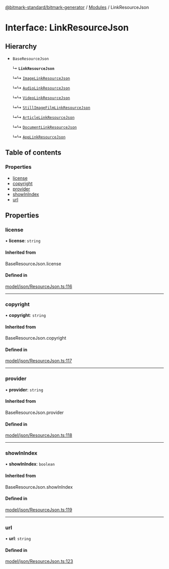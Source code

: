 [@bitmark-standard/bitmark-generator](../API.md) / [Modules](../modules.md) / LinkResourceJson

# Interface: LinkResourceJson

## Hierarchy

- `BaseResourceJson`

  ↳ **`LinkResourceJson`**

  ↳↳ [`ImageLinkResourceJson`](ImageLinkResourceJson.md)

  ↳↳ [`AudioLinkResourceJson`](AudioLinkResourceJson.md)

  ↳↳ [`VideoLinkResourceJson`](VideoLinkResourceJson.md)

  ↳↳ [`StillImageFilmLinkResourceJson`](StillImageFilmLinkResourceJson.md)

  ↳↳ [`ArticleLinkResourceJson`](ArticleLinkResourceJson.md)

  ↳↳ [`DocumentLinkResourceJson`](DocumentLinkResourceJson.md)

  ↳↳ [`AppLinkResourceJson`](AppLinkResourceJson.md)

## Table of contents

### Properties

- [license](LinkResourceJson.md#license)
- [copyright](LinkResourceJson.md#copyright)
- [provider](LinkResourceJson.md#provider)
- [showInIndex](LinkResourceJson.md#showInIndex)
- [url](LinkResourceJson.md#url)

## Properties

### license

• **license**: `string`

#### Inherited from

BaseResourceJson.license

#### Defined in

[model/json/ResourceJson.ts:116](https://github.com/getMoreBrain/bitmark-generator/blob/a7a40de/src/model/json/ResourceJson.ts#L116)

___

### copyright

• **copyright**: `string`

#### Inherited from

BaseResourceJson.copyright

#### Defined in

[model/json/ResourceJson.ts:117](https://github.com/getMoreBrain/bitmark-generator/blob/a7a40de/src/model/json/ResourceJson.ts#L117)

___

### provider

• **provider**: `string`

#### Inherited from

BaseResourceJson.provider

#### Defined in

[model/json/ResourceJson.ts:118](https://github.com/getMoreBrain/bitmark-generator/blob/a7a40de/src/model/json/ResourceJson.ts#L118)

___

### showInIndex

• **showInIndex**: `boolean`

#### Inherited from

BaseResourceJson.showInIndex

#### Defined in

[model/json/ResourceJson.ts:119](https://github.com/getMoreBrain/bitmark-generator/blob/a7a40de/src/model/json/ResourceJson.ts#L119)

___

### url

• **url**: `string`

#### Defined in

[model/json/ResourceJson.ts:123](https://github.com/getMoreBrain/bitmark-generator/blob/a7a40de/src/model/json/ResourceJson.ts#L123)
